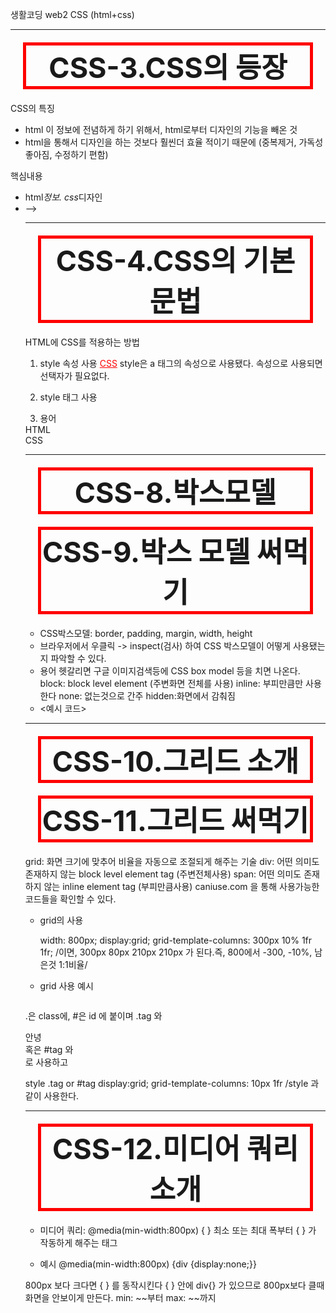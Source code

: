 생활코딩 web2 CSS (html+css)

---

# CSS-3.CSS의 등장

CSS의 특징

- html 이 정보에 전념하게 하기 위해서, html로부터 디자인의 기능을 빼온 것
- html을 통해서 디자인을 하는 것보다 훨씬더 효율 적이기 때문에
  (중복제거, 가독성 좋아짐, 수정하기 편함)

핵심내용

- html*정보. css*디자인
- <style>로 이제 부터 CSS언어 문법에 맞게 처리하자

<!--
<style>
a {color : red;}
</style>
-->

---

# CSS-4.CSS의 기본 문법

HTML에 CSS를 적용하는 방법

1. style 속성 사용
   <a href="2.html" style="color:red;text-decoration:underline">CSS</a>
   style은 a 태그의 속성으로 사용됐다. 속성으로 사용되면 선택자가 필요없다.

2. style 태그 사용
<style>
    a {
      color: black;
      text-decoration: none;
    }
</style>

3. 용어

<style>
- div {color: red; padding:5px;}

  <style> : style태그  
  div : 선택자 div태그
  { } : 선언블록
  color:red; : 선언,효과(declaration)
  color : 속성
  red : 속성값
 * ( ; 는 description 구분하기위해 사용)
 * 선택자(selector)는 { 가 나오기 전 전부를 선택자라 부른다.
---

# CSS-6.CSS 속성을 스스로 알아내기

속성(property)을 스스로 알아내는 방법, 그리고 기계가 알려주는 자동완성을 활용하자!
구글에서 css text center, css text size property 등을 검색
font-size: 00px;
text-align(정렬): center;

---

# CSS-7.CSS 선택자의 기본

선택자에는 위계관계에 따른 우선 적용 순위가 존재한다.
id(#grid) > class(.saw) > element(div)
구체적 > 중간 > 포괄적 순서이다
id 는 문서에서 딱 한 번만 등장하는 유일무이한 선택자.

- <예시 코드>
<head>
  <style>
    div {
      color:black;
    }
    #grid {
      color: red;
    }
    .saw {
      color: gray
    }
  </style>
</head>
<body>
    <div href="1.html" class="saw">HTML</div>
    <div href="2.html" class="saw" id="grid">CSS</div>
</body>

---

# CSS-8.박스모델

# CSS-9.박스 모델 써먹기

- CSS박스모델: border, padding, margin, width, height
- 브라우저에서 우클릭 -> inspect(검사) 하여 CSS 박스모델이 어떻게 사용됐는지 파악할 수 있다.
- 용어 헷갈리면 구글 이미지검색등에 CSS box model 등을 치면 나온다.
  block: block level element (주변화면 전체를 사용)
  inline: 부피만큼만 사용한다
  none: 없는것으로 간주
  hidden:화면에서 감춰짐
- <예시 코드>
  <style>
  h1{
  font-size: 45px;
  text-align: center;
  border:5px solid red; /border으로 묶어 중복 제거/
  padding-bottom: 20px;  
   margin:20px;
  display:block; /inline, block 등 으로 변경할 수 있다./
  width:100px  
   }
  </style>

---

# CSS-10.그리드 소개

# CSS-11.그리드 써먹기

grid: 화면 크기에 맞추어 비율을 자동으로 조절되게 해주는 기술
div: 어떤 의미도 존재하지 않는 block level element tag (주변전체사용)
span: 어떤 의미도 존재하지 않는 inline element tag (부피만큼사용)
caniuse.com 을 통해 사용가능한 코드들을 확인할 수 있다.

- grid의 사용

  width: 800px;
  display:grid;
  grid-template-columns: 300px 10% 1fr 1fr;
  /이면, 300px 80px 210px 210px 가 된다.즉, 800에서 -300, -10%, 남은것 1:1비율/

- grid 사용 예시

  <head>
    <style>
      #grid{
          display:grid;
          grid-template-columns: 2fr 1fr 1fr (2:1:1비율)
          }
    </style>
  </head>

  <body>
      <div id="grid">
  <body>

.은 class에, #은 id 에 붙이며
.tag 와 <div class="tag">안녕</div> 혹은 #tag 와 <div id="tag"> 로 사용하고

style
.tag or #tag
display:grid;
grid-template-columns: 10px 1fr
/style
과 같이 사용한다.

---

# CSS-12.미디어 쿼리 소개

- 미디어 쿼리: @media(min-width:800px) { }
  최소 또는 최대 폭부터 { } 가 작동하게 해주는 태그

- 예시
  @media(min-width:800px) {div {display:none;}}

800px 보다 크다면 { } 를 동작시킨다
{ } 안에 div{} 가 있으므로 800px보다 클때 화면을 안보이게 만든다.
min: ~~부터
max: ~~까지
